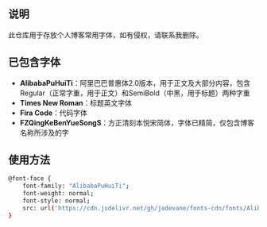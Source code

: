 
## 说明

此仓库用于存放个人博客常用字体，如有侵权，请联系我删除。

## 已包含字体

- **AlibabaPuHuiTi**：阿里巴巴普惠体2.0版本，用于正文及大部分内容，包含Regular（正常字重，用于正文）和SemiBold（中黑，用于标题）两种字重
- **Times New Roman**：标题英文字体
- **Fira Code**：代码字体
- **FZQingKeBenYueSongS**：方正清刻本悦宋简体，字体已精简，仅包含博客名称所涉及的字

## 使用方法

```bash
@font-face {
    font-family: "AlibabaPuHuiTi";
    font-weight: normal;
    font-style: normal;
    src: url('https://cdn.jsdelivr.net/gh/jadevane/fonts-cdn/fonts/AlibabaPuHuiTi/AlibabaPuHuiTi-2-55-Regular.  woff2') format('opentype');
}
```